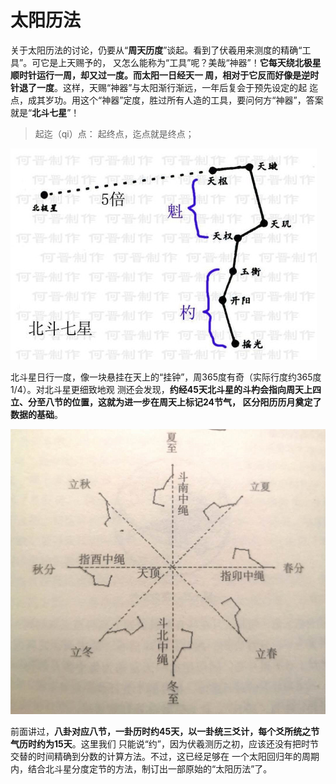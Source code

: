 太阳历法
===================================================================================
关于太阳历法的讨论，仍要从“**周天历度**”谈起。看到了伏羲用来测度的精确“工具”。可它是上天赐予的，
又怎么能称为“工具”呢？美哉“神器”！**它每天绕北极星顺时针运行一周，却又过一度。而太阳一日经天一
周，相对于它反而好像是逆时针退了一度**。这样，天赐“神器”与太阳渐行渐远，一年后复会于预先设定的起
迄点，成其岁功。用这个“神器”定度，胜过所有人造的工具，要问何方“神器”，答案就是“**北斗七星**”！

> 起迄（qi）点： 起终点，迄点就是终点；

![北斗七星](img/1.jpg)

北斗星日行一度，像一块悬挂在天上的“挂钟”，周365度有奇（实际行度约365度1/4）。对北斗星更细致地观
测还会发现，**约经45天北斗星的斗杓会指向周天上四立、分至八节的位置，这就为进一步在周天上标记24节气，
区分阳历历月奠定了数据的基础**。

![北斗](img/2.png)

前面讲过，**八卦对应八节，一卦历时约45天，以一卦统三爻计，每个爻所统之节气历时约为15天**。这里我们
只能说“约”，因为伏羲测历之初，应该还没有把时节交替的时间精确到分数的计算方法。不过，这已经足够在
一个太阳回归年的周期内，结合北斗星分度定节的方法，制订出一部原始的“太阳历法”了。





